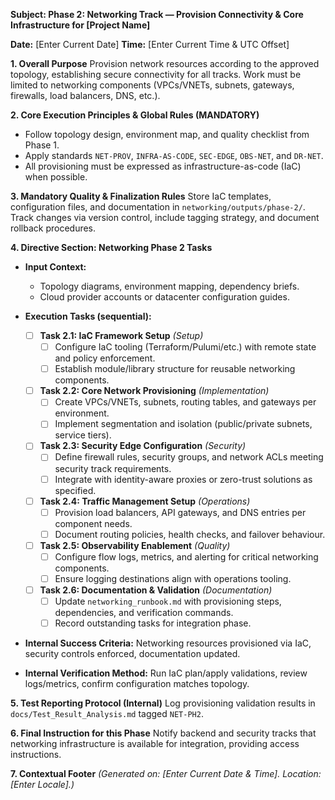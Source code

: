 **Subject: Phase 2: Networking Track — Provision Connectivity & Core Infrastructure for [Project Name]**

**Date:** [Enter Current Date]
**Time:** [Enter Current Time & UTC Offset]

**1. Overall Purpose**
Provision network resources according to the approved topology, establishing secure connectivity for all tracks. Work must be limited to networking components (VPCs/VNETs, subnets, gateways, firewalls, load balancers, DNS, etc.).

**2. Core Execution Principles & Global Rules (MANDATORY)**
* Follow topology design, environment map, and quality checklist from Phase 1.
* Apply standards `NET-PROV`, `INFRA-AS-CODE`, `SEC-EDGE`, `OBS-NET`, and `DR-NET`.
* All provisioning must be expressed as infrastructure-as-code (IaC) when possible.

**3. Mandatory Quality & Finalization Rules**
Store IaC templates, configuration files, and documentation in `networking/outputs/phase-2/`. Track changes via version control, include tagging strategy, and document rollback procedures.

**4. Directive Section: Networking Phase 2 Tasks**
* **Input Context:**
    * Topology diagrams, environment mapping, dependency briefs.
    * Cloud provider accounts or datacenter configuration guides.

* **Execution Tasks (sequential):**
    - [ ] **Task 2.1: IaC Framework Setup** *(Setup)*
        - [ ] Configure IaC tooling (Terraform/Pulumi/etc.) with remote state and policy enforcement.
        - [ ] Establish module/library structure for reusable networking components.
    - [ ] **Task 2.2: Core Network Provisioning** *(Implementation)*
        - [ ] Create VPCs/VNETs, subnets, routing tables, and gateways per environment.
        - [ ] Implement segmentation and isolation (public/private subnets, service tiers).
    - [ ] **Task 2.3: Security Edge Configuration** *(Security)*
        - [ ] Define firewall rules, security groups, and network ACLs meeting security track requirements.
        - [ ] Integrate with identity-aware proxies or zero-trust solutions as specified.
    - [ ] **Task 2.4: Traffic Management Setup** *(Operations)*
        - [ ] Provision load balancers, API gateways, and DNS entries per component needs.
        - [ ] Document routing policies, health checks, and failover behaviour.
    - [ ] **Task 2.5: Observability Enablement** *(Quality)*
        - [ ] Configure flow logs, metrics, and alerting for critical networking components.
        - [ ] Ensure logging destinations align with operations tooling.
    - [ ] **Task 2.6: Documentation & Validation** *(Documentation)*
        - [ ] Update `networking_runbook.md` with provisioning steps, dependencies, and verification commands.
        - [ ] Record outstanding tasks for integration phase.

* **Internal Success Criteria:** Networking resources provisioned via IaC, security controls enforced, documentation updated.
* **Internal Verification Method:** Run IaC plan/apply validations, review logs/metrics, confirm configuration matches topology.

**5. Test Reporting Protocol (Internal)**
Log provisioning validation results in `docs/Test_Result_Analysis.md` tagged `NET-PH2`.

**6. Final Instruction for this Phase**
Notify backend and security tracks that networking infrastructure is available for integration, providing access instructions.

**7. Contextual Footer**
*(Generated on: [Enter Current Date & Time]. Location: [Enter Locale].)*
